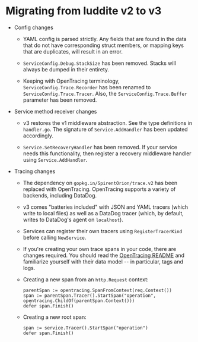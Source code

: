 # Migrating from luddite v2 to v3

* Config changes

  * YAML config is parsed strictly. Any fields that are found in the data that
    do not have corresponding struct members, or mapping keys that are
    duplicates, will result in an error.

  * `ServiceConfig.Debug.StackSize` has been removed. Stacks will always be dumped
    in their entirety.
    
  * Keeping with OpenTracing terminology, `ServiceConfig.Trace.Recorder` has
    been renamed to `ServiceConfig.Trace.Tracer`. Also, the
    `ServiceConfig.Trace.Buffer` parameter has been removed.
  
* Service method receiver changes

  * v3 restores the v1 middleware abstraction. See the type definitions in
    `handler.go`. The signature of `Service.AddHandler` has been updated
    accordingly.

  * `Service.SetRecoveryHandler` has been removed. If your service needs this
    functionality, then register a recovery middleware handler using
    `Service.AddHandler`.
    
* Tracing changes

  * The dependency on `gopkg.in/SpirentOrion/trace.v2` has been replaced with
    OpenTracing. OpenTracing supports a variety of backends, including DataDog.
    
  * v3 comes "batteries included" with JSON and YAML tracers (which write to
    local files) as well as a DataDog tracer (which, by default, writes to
    DataDog's agent on `localhost`).
    
  * Services can register their own tracers using `RegisterTracerKind` before
    calling `NewService`.
  
  * If you're creating your own trace spans in your code, there are changes
    required. You should read the [OpenTracing
    README](https://github.com/opentracing/opentracing-go) and familiarize
    yourself with their data model -- in particular, tags and logs.
  
  * Creating a new span from an `http.Request` context:
  
		parentSpan := opentracing.SpanFromContext(req.Context())
		span := parentSpan.Tracer().StartSpan("operation", opentracing.ChildOf(parentSpan.Context()))
        defer span.Finish()
  
  * Creating a new root span:
  
        span := service.Tracer().StartSpan("operation")
        defer span.Finish()
